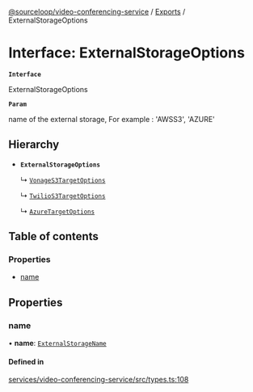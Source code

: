 [@sourceloop/video-conferencing-service](../README.md) / [Exports](../modules.md) / ExternalStorageOptions

# Interface: ExternalStorageOptions

**`Interface`**

ExternalStorageOptions

**`Param`**

name of the external storage, For example : 'AWSS3', 'AZURE'

## Hierarchy

- **`ExternalStorageOptions`**

  ↳ [`VonageS3TargetOptions`](VonageS3TargetOptions.md)

  ↳ [`TwilioS3TargetOptions`](TwilioS3TargetOptions.md)

  ↳ [`AzureTargetOptions`](AzureTargetOptions.md)

## Table of contents

### Properties

- [name](ExternalStorageOptions.md#name)

## Properties

### name

• **name**: [`ExternalStorageName`](../enums/ExternalStorageName.md)

#### Defined in

[services/video-conferencing-service/src/types.ts:108](https://github.com/codeweb05/repo1/blob/a4cf318/services/video-conferencing-service/src/types.ts#L108)
